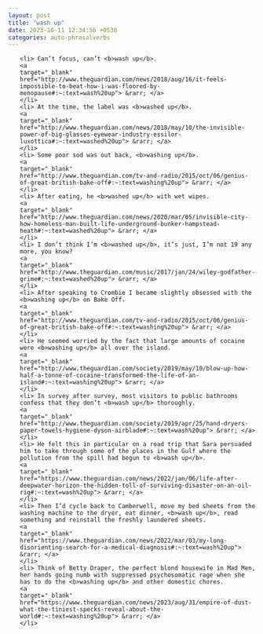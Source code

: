 ```yaml
---
layout: post
title: "wash up"
date: 2023-10-11 12:34:56 +0530
categories: auto-phrasalverbs
---
```

<ol>

    <li> Can’t focus, can’t <b>wash up</b>.
    <a 
    target="_blank" 
    href="http://www.theguardian.com/news/2018/aug/16/it-feels-impossible-to-beat-how-i-was-floored-by-menopause#:~:text=wash%20up"> &rarr; </a>
    </li>
    <li> At the time, the label was <b>washed up</b>.
    <a 
    target="_blank" 
    href="http://www.theguardian.com/news/2018/may/10/the-invisible-power-of-big-glasses-eyewear-industry-essilor-luxottica#:~:text=washed%20up"> &rarr; </a>
    </li>
    <li> Some poor sod was out back, <b>washing up</b>.
    <a 
    target="_blank" 
    href="http://www.theguardian.com/tv-and-radio/2015/oct/06/genius-of-great-british-bake-off#:~:text=washing%20up"> &rarr; </a>
    </li>
    <li> After eating, he <b>washed up</b> with wet wipes.
    <a 
    target="_blank" 
    href="http://www.theguardian.com/news/2020/mar/05/invisible-city-how-homeless-man-built-life-underground-bunker-hampstead-heath#:~:text=washed%20up"> &rarr; </a>
    </li>
    <li> I don’t think I’m <b>washed up</b>, it’s just, I’m not 19 any more, you know?
    <a 
    target="_blank" 
    href="http://www.theguardian.com/music/2017/jan/24/wiley-godfather-grime#:~:text=washed%20up"> &rarr; </a>
    </li>
    <li> After speaking to Crombie I became slightly obsessed with the <b>washing up</b> on Bake Off.
    <a 
    target="_blank" 
    href="http://www.theguardian.com/tv-and-radio/2015/oct/06/genius-of-great-british-bake-off#:~:text=washing%20up"> &rarr; </a>
    </li>
    <li> He seemed worried by the fact that large amounts of cocaine were <b>washing up</b> all over the island.
    <a 
    target="_blank" 
    href="http://www.theguardian.com/society/2019/may/10/blow-up-how-half-a-tonne-of-cocaine-transformed-the-life-of-an-island#:~:text=washing%20up"> &rarr; </a>
    </li>
    <li> In survey after survey, most visitors to public bathrooms confess that they don’t <b>wash up</b> thoroughly.
    <a 
    target="_blank" 
    href="http://www.theguardian.com/society/2019/apr/25/hand-dryers-paper-towels-hygiene-dyson-airblade#:~:text=wash%20up"> &rarr; </a>
    </li>
    <li> He felt this in particular on a road trip that Sara persuaded him to take through some of the places in the Gulf where the pollution from the spill had begun to <b>wash up</b>.
    <a 
    target="_blank" 
    href="https://www.theguardian.com/news/2022/jan/06/life-after-deepwater-horizon-the-hidden-toll-of-surviving-disaster-on-an-oil-rig#:~:text=wash%20up"> &rarr; </a>
    </li>
    <li> Then I’d cycle back to Camberwell, move my bed sheets from the washing machine to the dryer, eat dinner, <b>wash up</b>, read something and reinstall the freshly laundered sheets.
    <a 
    target="_blank" 
    href="https://www.theguardian.com/news/2022/mar/03/my-long-disorienting-search-for-a-medical-diagnosis#:~:text=wash%20up"> &rarr; </a>
    </li>
    <li> Think of Betty Draper, the perfect blond housewife in Mad Men, her hands going numb with suppressed psychosomatic rage when she has to do the <b>washing up</b> and other domestic chores.
    <a 
    target="_blank" 
    href="https://www.theguardian.com/news/2023/aug/31/empire-of-dust-what-the-tiniest-specks-reveal-about-the-world#:~:text=washing%20up"> &rarr; </a>
    </li>